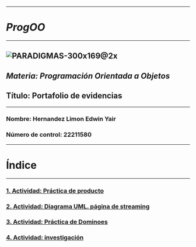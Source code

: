 ***
# *ProgOO*
***
![PARADIGMAS-300x169@2x](https://user-images.githubusercontent.com/126517767/225407958-1bab9919-3181-4b6c-8472-0186bf639b3d.jpg)
---
## *Materia: Programación Orientada a Objetos*
## **Título: Portafolio de evidencias**
---
### Nombre: Hernandez Limon Edwin Yair
### Número de control: 22211580
---

# **Índice**
---

### [1. Actividad: Práctica de producto](https://docs.google.com/document/d/1ZxIQaajPUxptc_-2V6KTXl4dNHcxZfOwputFIW4Zr10/edit?usp=sharing)
### [2. Actividad: Diagrama UML. página de streaming](https://docs.google.com/document/d/1xRVGJQfyNbZbBCmXYz8TqZKtUlRxGe845Ac1RSSwzeA/edit?usp=sharing)
### [3. Actividad: Práctica de Dominoes](https://github.com/EdwinYHL/Dominoes)
### [4. Actividad: investigación](https://github.com/EdwinYHL/ProgOO#readme)

